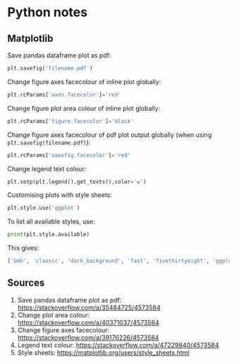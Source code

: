 # Python notes

## Matplotlib

Save pandas dataframe plot as pdf:

```python
plt.savefig('filename.pdf')
```

Change figure axes facecolour of inline plot globally:

```python
plt.rcParams['axes.facecolor']='red'
```

Change figure plot area colour of inline plot globally:

```python
plt.rcParams['figure.facecolor']='black'
```

Change figure axes facecolour of pdf plot output globally (when using `plt.savefig(filename.pdf)`):

```python
plt.rcParams['savefig.facecolor']='red'
```
Change legend text colour: 

```python
plt.setp(plt.legend().get_texts(),color='w')
```

Customising plots with style sheets:

```python
plt.style.use('ggplot')
```

To list all available styles, use:

```python
print(plt.style.available)
```

This gives:

```python
['bmh', 'classic', 'dark_background', 'fast', 'fivethirtyeight', 'ggplot', 'grayscale', 'seaborn-bright', 'seaborn-colorblind', 'seaborn-dark-palette', 'seaborn-dark', 'seaborn-darkgrid', 'seaborn-deep', 'seaborn-muted', 'seaborn-notebook', 'seaborn-paper', 'seaborn-pastel', 'seaborn-poster', 'seaborn-talk', 'seaborn-ticks', 'seaborn-white', 'seaborn-whitegrid', 'seaborn', 'Solarize_Light2', 'tableau-colorblind10', '_classic_test']
```

## Sources

1. Save pandas dataframe plot as pdf: https://stackoverflow.com/a/35484725/4573584
1. Change plot area colour: https://stackoverflow.com/a/40371037/4573584
2. Change figure axes facecolour: https://stackoverflow.com/a/39176226/4573584 
2. Legend text colour: https://stackoverflow.com/a/47229840/4573584
2. Style sheets: https://matplotlib.org/users/style_sheets.html
